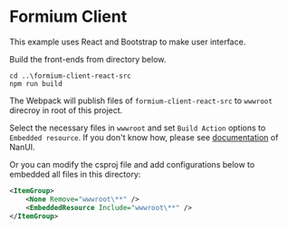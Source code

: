 # Formium Client

This example uses React and Bootstrap to make user interface. 

Build the front-ends from directory below.

```console
cd ..\formium-client-react-src
npm run build
```

The Webpack will publish files of `formium-client-react-src` to `wwwroot` direcroy in root of this project.

Select the necessary files in `wwwroot` and set `Build Action` options to `Embedded resource`. If you don't know how, please see [documentation](https://github.com/NetDimension/NanUI/blob/master/docs/documentation.md) of NanUI.

Or you can modify the csproj file and add configurations below to embedded all files in this directory:
```xml
<ItemGroup>
    <None Remove="wwwroot\**" />
    <EmbeddedResource Include="wwwroot\**" />
</ItemGroup>
```






